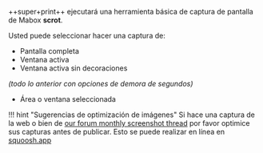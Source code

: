 <div class="gal1">
    <a href="../../img/screenshot-tool.jpg" title="Mabox screenshot tool"><img src="../../img/screenshot-tool.jpg" alt="" /></a>
</div>

++super+print++ ejecutará una herramienta básica de captura de pantalla de Mabox **scrot**.

Usted puede seleccionar hacer una captura de:

- Pantalla completa
- Ventana activa
- Ventana activa sin decoraciones

*(todo lo anterior con opciones de demora de segundos)*

- Área o ventana seleccionada


!!! hint "Sugerencias de optimización de imágenes"
    Si hace una captura de la web o bien de  [our forum monthly screenshot thread](https://forum.maboxlinux.org/c/userland/artwork-screenshots/18) por favor optimice sus capturas antes de publicar.
    Esto se puede realizar en línea en  [squoosh.app](https://squoosh.app/)
